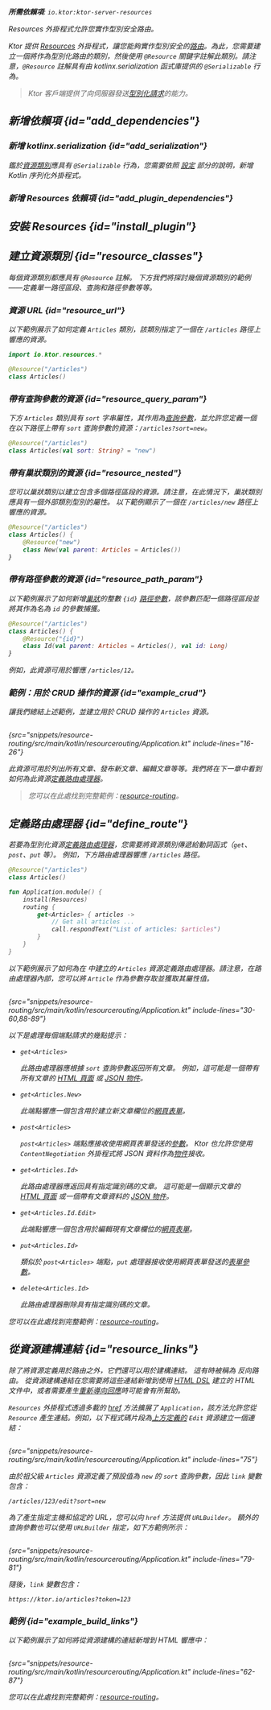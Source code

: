 [//]: # (title: 型別安全路由)

<show-structure for="chapter" depth="2"/>
<primary-label ref="server-plugin"/>

<var name="plugin_name" value="Resources"/>
<var name="package_name" value="io.ktor.server.resources"/>
<var name="artifact_name" value="ktor-server-resources"/>

<tldr>
<p>
<b>所需依賴項</b>: <code>io.ktor:ktor-server-resources</code>
</p>
<var name="example_name" value="resource-routing"/>
<include from="lib.topic" element-id="download_example"/>
<include from="lib.topic" element-id="native_server_supported"/>
</tldr>

<link-summary>Resources 外掛程式允許您實作型別安全路由。</link-summary>

Ktor 提供 [Resources](https://api.ktor.io/ktor-shared/ktor-resources/io.ktor.resources/-resources/index.html) 外掛程式，讓您能夠實作型別安全的[路由](server-routing.md)。為此，您需要建立一個將作為型別化路由的類別，然後使用 `@Resource` 關鍵字註解此類別。請注意，`@Resource` 註解具有由 kotlinx.serialization 函式庫提供的 `@Serializable` 行為。

> Ktor 客戶端提供了向伺服器發送[型別化請求](client-resources.md)的能力。

## 新增依賴項 {id="add_dependencies"}

### 新增 kotlinx.serialization {id="add_serialization"}

鑑於[資源類別](#resource_classes)應具有 `@Serializable` 行為，您需要依照 [設定](https://github.com/Kotlin/kotlinx.serialization#setup) 部分的說明，新增 Kotlin 序列化外掛程式。

### 新增 Resources 依賴項 {id="add_plugin_dependencies"}

<include from="lib.topic" element-id="add_ktor_artifact_intro"/>
<include from="lib.topic" element-id="add_ktor_artifact"/>

## 安裝 Resources {id="install_plugin"}

<include from="lib.topic" element-id="install_plugin"/>

## 建立資源類別 {id="resource_classes"}

<snippet id="resource_classes_server">

每個資源類別都應具有 `@Resource` 註解。
下方我們將探討幾個資源類別的範例——定義單一路徑區段、查詢和路徑參數等等。

### 資源 URL {id="resource_url"}

以下範例展示了如何定義 `Articles` 類別，該類別指定了一個在 `/articles` 路徑上響應的資源。

```kotlin
import io.ktor.resources.*

@Resource("/articles")
class Articles()
```

### 帶有查詢參數的資源 {id="resource_query_param"}

下方 `Articles` 類別具有 `sort` 字串屬性，其作用為[查詢參數](server-requests.md#query_parameters)，並允許您定義一個在以下路徑上帶有 `sort` 查詢參數的資源：`/articles?sort=new`。

```kotlin
@Resource("/articles")
class Articles(val sort: String? = "new")
```

### 帶有巢狀類別的資源 {id="resource_nested"}

您可以巢狀類別以建立包含多個路徑區段的資源。請注意，在此情況下，巢狀類別應具有一個外部類別型別的屬性。
以下範例顯示了一個在 `/articles/new` 路徑上響應的資源。

```kotlin
@Resource("/articles")
class Articles() {
    @Resource("new")
    class New(val parent: Articles = Articles())
}
```

### 帶有路徑參數的資源 {id="resource_path_param"}

以下範例展示了如何新增[巢狀](#resource_nested)的整數 `{id}` [路徑參數](server-routing.md#path_parameter)，該參數匹配一個路徑區段並將其作為名為 `id` 的參數捕獲。

```kotlin
@Resource("/articles")
class Articles() {
    @Resource("{id}")
    class Id(val parent: Articles = Articles(), val id: Long)
}
```

例如，此資源可用於響應 `/articles/12`。

</snippet>

### 範例：用於 CRUD 操作的資源 {id="example_crud"}

讓我們總結上述範例，並建立用於 CRUD 操作的 `Articles` 資源。

```kotlin
```
{src="snippets/resource-routing/src/main/kotlin/resourcerouting/Application.kt" include-lines="16-26"}

此資源可用於列出所有文章、發布新文章、編輯文章等等。我們將在下一章中看到如何為此資源[定義路由處理器](#define_route)。

> 您可以在此處找到完整範例：[resource-routing](https://github.com/ktorio/ktor-documentation/tree/%ktor_version%/codeSnippets/snippets/resource-routing)。

## 定義路由處理器 {id="define_route"}

若要為型別化資源[定義路由處理器](server-routing.md#define_route)，您需要將資源類別傳遞給動詞函式（`get`、`post`、`put` 等）。
例如，下方路由處理器響應 `/articles` 路徑。

```kotlin
@Resource("/articles")
class Articles()

fun Application.module() {
    install(Resources)
    routing {
        get<Articles> { articles ->
            // Get all articles ...
            call.respondText("List of articles: $articles")
        }
    }
}
```

以下範例展示了如何為在 [](#example_crud) 中建立的 `Articles` 資源定義路由處理器。請注意，在路由處理器內部，您可以將 `Article` 作為參數存取並獲取其屬性值。

```kotlin
```
{src="snippets/resource-routing/src/main/kotlin/resourcerouting/Application.kt" include-lines="30-60,88-89"}

以下是處理每個端點請求的幾點提示：

- `get<Articles>`

   此路由處理器應根據 `sort` 查詢參數返回所有文章。
   例如，這可能是一個帶有所有文章的 [HTML 頁面](server-responses.md#html) 或 [JSON 物件](server-responses.md#object)。

- `get<Articles.New>`

   此端點響應一個包含用於建立新文章欄位的[網頁表單](server-responses.md#html)。
- `post<Articles>`

   `post<Articles>` 端點應接收使用網頁表單發送的[參數](server-requests.md#form_parameters)。
   Ktor 也允許您使用 `ContentNegotiation` 外掛程式將 JSON 資料作為[物件](server-requests.md#objects)接收。
- `get<Articles.Id>`

   此路由處理器應返回具有指定識別碼的文章。
   這可能是一個顯示文章的 [HTML 頁面](server-responses.md#html) 或一個帶有文章資料的 [JSON 物件](server-responses.md#object)。
- `get<Articles.Id.Edit>`

  此端點響應一個包含用於編輯現有文章欄位的[網頁表單](server-responses.md#html)。
- `put<Articles.Id>`

   類似於 `post<Articles>` 端點，`put` 處理器接收使用網頁表單發送的[表單參數](server-requests.md#form_parameters)。
- `delete<Articles.Id>`

   此路由處理器刪除具有指定識別碼的文章。

您可以在此處找到完整範例：[resource-routing](https://github.com/ktorio/ktor-documentation/tree/%ktor_version%/codeSnippets/snippets/resource-routing)。

## 從資源建構連結 {id="resource_links"}

除了將資源定義用於路由之外，它們還可以用於建構連結。
這有時被稱為 _反向路由_。
從資源建構連結在您需要將這些連結新增到使用 [HTML DSL](server-html-dsl.md) 建立的 HTML 文件中，或者需要產生[重新導向回應](server-responses.md#redirect)時可能會有所幫助。

`Resources` 外掛程式透過多載的 [href](https://api.ktor.io/ktor-server/ktor-server-plugins/ktor-server-resources/io.ktor.server.resources/href.html) 方法擴展了 `Application`，該方法允許您從 `Resource` 產生連結。例如，以下程式碼片段為[上方定義的](#example_crud) `Edit` 資源建立一個連結：

```kotlin
```
{src="snippets/resource-routing/src/main/kotlin/resourcerouting/Application.kt" include-lines="75"}

由於祖父級 `Articles` 資源定義了預設值為 `new` 的 `sort` 查詢參數，因此 `link` 變數包含：

```
/articles/123/edit?sort=new
```

為了產生指定主機和協定的 URL，您可以向 `href` 方法提供 `URLBuilder`。
額外的查詢參數也可以使用 `URLBuilder` 指定，如下方範例所示：

```kotlin
```
{src="snippets/resource-routing/src/main/kotlin/resourcerouting/Application.kt" include-lines="79-81"}

隨後，`link` 變數包含：

```
https://ktor.io/articles?token=123
```

### 範例 {id="example_build_links"}

以下範例展示了如何將從資源建構的連結新增到 HTML 響應中：

```kotlin
```
{src="snippets/resource-routing/src/main/kotlin/resourcerouting/Application.kt" include-lines="62-87"}

您可以在此處找到完整範例：[resource-routing](https://github.com/ktorio/ktor-documentation/tree/%ktor_version%/codeSnippets/snippets/resource-routing)。